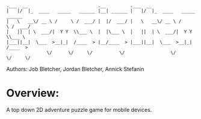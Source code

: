     .___  __                          .__         .___  __
    |   |/  |_  ____   _____   ______ |__| ______ |   |/  |_  ____   _____   ______
    |   \   __\/ __ \ /     \ /  ___/ |  |/  ___/ |   \   __\/ __ \ /     \ /  ___/
    |   ||  | \  ___/|  Y Y  \\___ \  |  |\___ \  |   ||  | \  ___/|  Y Y  \\___ \
    |___||__|  \___  >__|_|  /____  > |__/____  > |___||__|  \___  >__|_|  /____  >
                   \/      \/     \/          \/                 \/      \/     \/

Authors: Job Bletcher, Jordan Bletcher, Annick Stefanin

# Overview:

A top down 2D adventure puzzle game for mobile devices.
